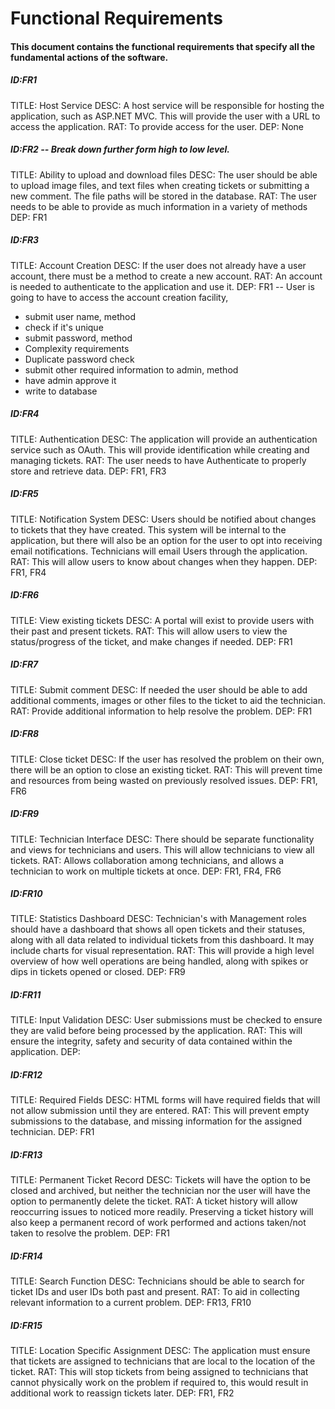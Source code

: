 # Functional Requirements#### This document contains the functional requirements that specify all the fundamental actions of the software.##### ID:FR1TITLE: Host ServiceDESC: A host service will be responsible for hosting the application, such as ASP.NET MVC. This will provide the user with a URL to access the application.RAT: To provide access for the user.DEP: None##### ID:FR2  -- Break down further form high to low level.TITLE: Ability to upload and download filesDESC: The user should be able to upload image files, and text files when creating tickets or submitting a new comment. The file paths will be stored in the database.RAT: The user needs to be able to provide as much information in a variety of methodsDEP: FR1##### ID:FR3TITLE: Account CreationDESC: If the user does not already have a user account, there must be a method to create a new account.RAT: An account is needed to authenticate to the application and use it.DEP: FR1-- User is going to have to access the account creation facility,   - submit user name, method  - check if it's unique  - submit password, method  - Complexity requirements  - Duplicate password check  - submit other required information to admin, method  - have admin approve it  - write to database ##### ID:FR4TITLE: AuthenticationDESC: The application will provide an authentication service such as OAuth. This will provide identification while creating and managing tickets.RAT: The user needs to have Authenticate to properly store and retrieve data.DEP: FR1, FR3##### ID:FR5TITLE: Notification SystemDESC: Users should be notified about changes to tickets that they have created. This system will be internal to the application, but there will also be an option for the user to opt into receiving email notifications. Technicians will email Users through the application.RAT: This will allow users to know about changes when they happen.DEP: FR1, FR4##### ID:FR6TITLE: View existing ticketsDESC: A portal will exist to provide users with their past and present tickets.RAT: This will allow users to view the status/progress of the ticket, and make changes if needed.DEP: FR1##### ID:FR7TITLE: Submit commentDESC: If needed the user should be able to add additional comments, images or other files to the ticket to aid the technician.RAT: Provide additional information to help resolve the problem.DEP: FR1##### ID:FR8TITLE: Close ticketDESC: If the user has resolved the problem on their own, there will be an option to close an existing ticket.RAT: This will prevent time and resources from being wasted on previously resolved issues.DEP: FR1, FR6##### ID:FR9TITLE: Technician InterfaceDESC: There should be separate functionality and views for technicians and users. This will allow technicians to view all tickets.RAT: Allows collaboration among technicians, and allows a technician to work on multiple tickets at once.DEP: FR1, FR4, FR6##### ID:FR10TITLE: Statistics DashboardDESC: Technician's with Management roles should have a dashboard that shows all open tickets and their statuses, along with all data related to individual tickets from this dashboard. It may include charts for visual representation.RAT: This will provide a high level overview of how well operations are being handled, along with spikes or dips in tickets opened or closed.DEP: FR9##### ID:FR11TITLE: Input ValidationDESC: User submissions must be checked to ensure they are valid before being processed by the application.RAT: This will ensure the integrity, safety and security of data contained within the application.DEP:##### ID:FR12TITLE: Required FieldsDESC: HTML forms will have required fields that will not allow submission until they are entered.RAT: This will prevent empty submissions to the database, and missing information for the assigned technician.DEP: FR1##### ID:FR13TITLE: Permanent Ticket RecordDESC: Tickets will have the option to be closed and archived, but neither the technician nor the user will have the option to permanently delete the ticket.RAT: A ticket history will allow reoccurring issues to noticed more readily. Preserving a ticket history will also keep a permanent record of work performed and actions taken/not taken to resolve the problem.DEP: FR1##### ID:FR14TITLE: Search FunctionDESC: Technicians should be able to search for ticket IDs and user IDs both past and present.RAT: To aid in collecting relevant information to a current problem.DEP: FR13, FR10##### ID:FR15TITLE: Location Specific AssignmentDESC: The application must ensure that tickets are assigned to technicians that are local to the location of the ticket.RAT: This will stop tickets from being assigned to technicians that cannot physically work on the problem if required to, this would result in additional work to reassign tickets later.DEP: FR1, FR2
